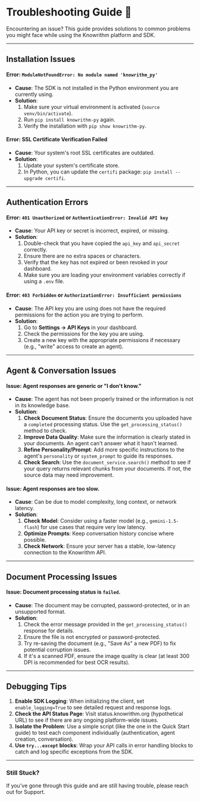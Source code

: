 # Troubleshooting Guide 🔧

Encountering an issue? This guide provides solutions to common problems you might face while using the Knowrithm platform and SDK.

---

## Installation Issues

#### Error: `ModuleNotFoundError: No module named 'knowrithm_py'`

-   **Cause**: The SDK is not installed in the Python environment you are currently using.
-   **Solution**:
    1.  Make sure your virtual environment is activated (`source venv/bin/activate`).
    2.  Run `pip install knowrithm-py` again.
    3.  Verify the installation with `pip show knowrithm-py`.

#### Error: SSL Certificate Verification Failed

-   **Cause**: Your system's root SSL certificates are outdated.
-   **Solution**:
    1.  Update your system's certificate store.
    2.  In Python, you can update the `certifi` package: `pip install --upgrade certifi`.

---

## Authentication Errors

#### Error: `401 Unauthorized` or `AuthenticationError: Invalid API key`

-   **Cause**: Your API key or secret is incorrect, expired, or missing.
-   **Solution**:
    1.  Double-check that you have copied the `api_key` and `api_secret` correctly.
    2.  Ensure there are no extra spaces or characters.
    3.  Verify that the key has not expired or been revoked in your dashboard.
    4.  Make sure you are loading your environment variables correctly if using a `.env` file.

#### Error: `403 Forbidden` or `AuthorizationError: Insufficient permissions`

-   **Cause**: The API key you are using does not have the required permissions for the action you are trying to perform.
-   **Solution**:
    1.  Go to **Settings → API Keys** in your dashboard.
    2.  Check the permissions for the key you are using.
    3.  Create a new key with the appropriate permissions if necessary (e.g., "write" access to create an agent).

---

## Agent & Conversation Issues

#### Issue: Agent responses are generic or "I don't know."

-   **Cause**: The agent has not been properly trained or the information is not in its knowledge base.
-   **Solution**:
    1.  **Check Document Status**: Ensure the documents you uploaded have a `completed` processing status. Use the `get_processing_status()` method to check.
    2.  **Improve Data Quality**: Make sure the information is clearly stated in your documents. An agent can't answer what it hasn't learned.
    3.  **Refine Personality/Prompt**: Add more specific instructions to the agent's `personality` or `system_prompt` to guide its responses.
    4.  **Check Search**: Use the `document_service.search()` method to see if your query returns relevant chunks from your documents. If not, the source data may need improvement.

#### Issue: Agent responses are too slow.

-   **Cause**: Can be due to model complexity, long context, or network latency.
-   **Solution**:
    1.  **Check Model**: Consider using a faster model (e.g., `gemini-1.5-flash`) for use cases that require very low latency.
    2.  **Optimize Prompts**: Keep conversation history concise where possible.
    3.  **Check Network**: Ensure your server has a stable, low-latency connection to the Knowrithm API.

---

## Document Processing Issues

#### Issue: Document processing status is `failed`.

-   **Cause**: The document may be corrupted, password-protected, or in an unsupported format.
-   **Solution**:
    1.  Check the error message provided in the `get_processing_status()` response for details.
    2.  Ensure the file is not encrypted or password-protected.
    3.  Try re-saving the document (e.g., "Save As" a new PDF) to fix potential corruption issues.
    4.  If it's a scanned PDF, ensure the image quality is clear (at least 300 DPI is recommended for best OCR results).

---

## Debugging Tips

1.  **Enable SDK Logging**: When initializing the client, set `enable_logging=True` to see detailed request and response logs.
2.  **Check the API Status Page**: Visit status.knowrithm.org (hypothetical URL) to see if there are any ongoing platform-wide issues.
3.  **Isolate the Problem**: Use a simple script (like the one in the Quick Start guide) to test each component individually (authentication, agent creation, conversation).
4.  **Use `try...except` blocks**: Wrap your API calls in error handling blocks to catch and log specific exceptions from the SDK.

---

### Still Stuck?

If you've gone through this guide and are still having trouble, please reach out for Support.
